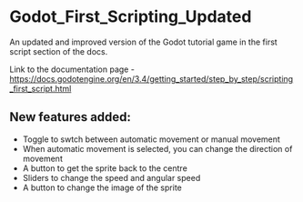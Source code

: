 # Godot_First_Scripting_Updated
An updated and improved version of the Godot tutorial game in the first script section of the docs.

Link to the documentation page - https://docs.godotengine.org/en/3.4/getting_started/step_by_step/scripting_first_script.html

## New features added:
- Toggle to swtch between automatic movement or manual movement
- When automatic movement is selected, you can change the direction of movement
- A button to get the sprite back to the centre
- Sliders to change the speed and angular speed
- A button to change the image of the sprite
